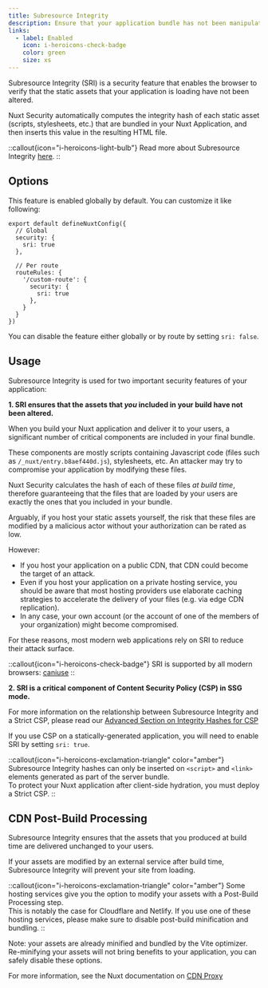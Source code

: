 ```yaml
---
title: Subresource Integrity
description: Ensure that your application bundle has not been manipulated.
links:
  - label: Enabled
    icon: i-heroicons-check-badge
    color: green
    size: xs
---
```


Subresource Integrity (SRI) is a security feature that enables the browser to verify that the static assets that your application is loading have not been altered.

Nuxt Security automatically computes the integrity hash of each static asset (scripts, stylesheets, etc.) that are bundled in your Nuxt Application, and then inserts this value in the resulting HTML file. 


::callout{icon="i-heroicons-light-bulb"}
 Read more about Subresource Integrity [here](https://developer.mozilla.org/en-US/docs/Web/Security/Subresource_Integrity).
::

## Options

This feature is enabled globally by default. You can customize it like following:

```js{}[nuxt.config.ts]
export default defineNuxtConfig({
  // Global
  security: {
    sri: true
  },

  // Per route
  routeRules: {
    '/custom-route': {
      security: {
        sri: true
      },
    }
  }
})
```

You can disable the feature either globally or by route by setting `sri: false`.

## Usage

Subresource Integrity is used for two important security features of your application:

**1. SRI ensures that the assets that _you_ included in your build have not been altered.**

When you build your Nuxt application and deliver it to your users, a significant number of critical components are included in your final bundle.

These components are mostly scripts containing Javascript code (files such as `/_nuxt/entry.b8aef440d.js`), stylesheets, etc. An attacker may try to compromise your application by modifying these files.

Nuxt Security calculates the hash of each of these files _at build time_, therefore guaranteeing that the files that are loaded by your users are exactly the ones that you included in your bundle.

Arguably, if you host your static assets yourself, the risk that these files are modified by a malicious actor without your authorization can be rated as low.

However:

- If you host your application on a public CDN, that CDN could become the target of an attack. 
- Even if you host your application on a private hosting service, you should be aware that most hosting providers use elaborate caching strategies to accelerate the delivery of your files (e.g. via edge CDN replication).
- In any case, your own account (or the account of one of the members of your organization) might become compromised.

For these reasons, most modern web applications rely on SRI to reduce their attack surface.

::callout{icon="i-heroicons-check-badge"}
SRI is supported by all modern browsers: [caniuse](https://caniuse.com/subresource-integrity)
::

**2. SRI is a critical component of Content Security Policy (CSP) in SSG mode.**

For more information on the relationship between Subresource Integrity and a Strict CSP, please read our [Advanced Section on Integrity Hashes for CSP](/advanced/strict-csp/#ssg-mode)

If you use CSP on a statically-generated application, you will need to enable SRI by setting `sri: true`.

::callout{icon="i-heroicons-exclamation-triangle" color="amber"}
Subresource Integrity hashes can only be inserted on `<script>` and `<link>` elements generated as part of the server bundle.
<br>
To protect your Nuxt application after client-side hydration, you must deploy a Strict CSP.
::

## CDN Post-Build Processing

Subresource Integrity ensures that the assets that you produced at build time are delivered unchanged to your users.

If your assets are modified by an external service after build time, Subresource Integrity will prevent your site from loading. 

::callout{icon="i-heroicons-exclamation-triangle" color="amber"}
Some hosting services give you the option to modify your assets with a Post-Build Processing step. 
<br>
This is notably the case for Cloudflare and Netlify. If you use one of these hosting services, please make sure to disable post-build minification and bundling.
::

Note: your assets are already minified and bundled by the Vite optimizer. Re-minifying your assets will not bring benefits to your application, you can safely disable these options.

For more information, see the Nuxt documentation on [CDN Proxy](https://nuxt.com/docs/getting-started/deployment#cdn-proxy)
